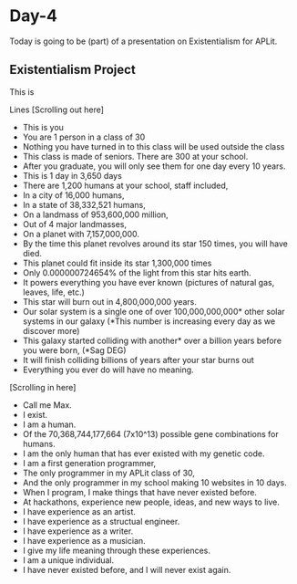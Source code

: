 Day-4
===
Today is going to be (part) of a presentation on Existentialism for APLit.


Existentialism Project
---
This is 


Lines
[Scrolling out here]
* This is you
* You are 1 person in a class of 30
* Nothing you have turned in to this class will be used outside the class
* This class is made of seniors. There are 300 at your school.
* After you graduate, you will only see them for one day every 10 years.
* This is 1 day in 3,650 days
* There are 1,200 humans at your school, staff included,
* In a city of 16,000 humans,
* In a state of 38,332,521 humans,
* On a landmass of  953,600,000 million,
* Out of 4 major landmasses,
* On a planet with 7,157,000,000.
* By the time this planet revolves around its star 150 times, you will have died.
* This planet could fit inside its star 1,300,000 times
* Only 0.000000724654% of the light from this star hits earth. 
* It powers everything you have ever known (pictures of natural gas, leaves, life, etc.) 
* This star will burn out in 4,800,000,000 years.
* Our solar system is a single one of over 100,000,000,000* other solar systems in our galaxy (*This number is increasing every day as we discover more)
* This galaxy started colliding with another* over a billion years before you were born, (*Sag DEG)
* It will finish colliding billions of years after your star burns out
* Everything you ever do will have no meaning.


[Scrolling in here]
* Call me Max.
* I exist.
* I am a human.
* Of the 70,368,744,177,664 (7x10^13) possible gene combinations for humans.
* I am the only human that has ever existed with my genetic code. 
* I am a first generation programmer,
* The only programmer in my APLit class of 30,
* And the only programmer in my school making 10 websites in 10 days.
* When I program, I make things that have never existed before. 
* At hackathons, experience new people, ideas, and new ways to live.
* I have experience as an artist.
* I have experience as a structual engineer.
* I have experience as a writer.
* I have experience as a musician.
* I give my life meaning through these experiences.
* I am a unique individual.
* I have never existed before, and I will never exist again. 